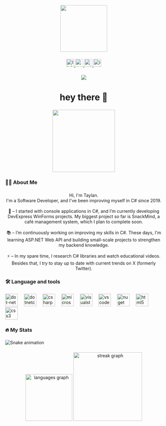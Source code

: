 <div align="center">
  <img height="150" src="https://media4.giphy.com/media/v1.Y2lkPTc5MGI3NjExZmNhMmFsZWppYzdneWZ4eHAwY3NhcGF0eXppMHZtZHBrMDlqMnBhdCZlcD12MV9pbnRlcm5hbF9naWZfYnlfaWQmY3Q9Zw/bAQH7WXKqtIBrPs7sR/giphy.gif"  />
</div>

###

<div align="center">
  <a href="https://www.linkedin.com/in/taylan-gen%C3%A7-968984262/" target="_blank">
    <img src="https://img.shields.io/static/v1?message=LinkedIn&logo=linkedin&label=&color=0077B5&logoColor=white&labelColor=&style=for-the-badge" height="25" alt="linkedin logo"  />
  </a>
  <a href="taylanfb0534@gmail.com" target="_blank">
    <img src="https://img.shields.io/static/v1?message=Gmail&logo=gmail&label=&color=D14836&logoColor=white&labelColor=&style=for-the-badge" height="25" alt="gmail logo"  />
  </a>
  <a href="taylangeenc@hotmail.com" target="_blank">
    <img src="https://img.shields.io/static/v1?message=Outlook&logo=microsoft-outlook&label=&color=0078D4&logoColor=white&labelColor=&style=for-the-badge" height="25" alt="microsoft-outlook logo"  />
  </a>
  <a href="https://www.instagram.com/taylangeenc/" target="_blank">
    <img src="https://img.shields.io/static/v1?message=Instagram&logo=instagram&label=&color=E4405F&logoColor=white&labelColor=&style=for-the-badge" height="25" alt="instagram logo"  />
  </a>
</div>

###

<div align="center">
  <img src="https://profile-counter.glitch.me/taylangeenc/count.svg?"  />
</div>

###

<h1 align="center">hey there 👋</h1>

###

<div align="center">
  <img height="200" src="https://media3.giphy.com/media/v1.Y2lkPTc5MGI3NjExYzUwemw2c3FuZm9sYWRxcmtnNnN6OGRmbmxzczNtNHZtdmhxcjFkdyZlcD12MV9pbnRlcm5hbF9naWZfYnlfaWQmY3Q9Zw/qgQUggAC3Pfv687qPC/giphy.gif"  />
</div>

###

<h3 align="left">👩‍💻  About Me</h3>

###

<p align="center">Hi, I'm Taylan.<br>I'm a Software Developer, and I've been improving myself in C# since 2019.<br><br>🔭 – I started with console applications in C#, and I’m currently developing DevExpress WinForms projects. My biggest project so far is SnackMind, a café management system, which I plan to complete soon.<br><br>📚 – I’m continuously working on improving my skills in C#. These days, I'm learning ASP.NET Web API and building small-scale projects to strengthen my backend knowledge.<br><br>⚡ – In my spare time, I research C# libraries and watch educational videos. Besides that, I try to stay up to date with current trends on X (formerly Twitter).</p>

###

<h3 align="left">🛠 Language and tools</h3>

###

<div align="left">
  <img src="https://cdn.jsdelivr.net/gh/devicons/devicon/icons/dot-net/dot-net-plain-wordmark.svg" height="40" alt="dot-net logo"  />
  <img width="12" />
  <img src="https://cdn.jsdelivr.net/gh/devicons/devicon/icons/dotnetcore/dotnetcore-original.svg" height="40" alt="dotnetcore logo"  />
  <img width="12" />
  <img src="https://cdn.jsdelivr.net/gh/devicons/devicon/icons/csharp/csharp-original.svg" height="40" alt="csharp logo"  />
  <img width="12" />
  <img src="https://cdn.jsdelivr.net/gh/devicons/devicon/icons/microsoftsqlserver/microsoftsqlserver-plain.svg" height="40" alt="microsoftsqlserver logo"  />
  <img width="12" />
  <img src="https://cdn.jsdelivr.net/gh/devicons/devicon/icons/visualstudio/visualstudio-plain.svg" height="40" alt="visualstudio logo"  />
  <img width="12" />
  <img src="https://cdn.jsdelivr.net/gh/devicons/devicon/icons/vscode/vscode-original.svg" height="40" alt="vscode logo"  />
  <img width="12" />
  <img src="https://cdn.jsdelivr.net/gh/devicons/devicon/icons/nuget/nuget-original.svg" height="40" alt="nuget logo"  />
  <img width="12" />
  <img src="https://cdn.jsdelivr.net/gh/devicons/devicon/icons/html5/html5-original.svg" height="40" alt="html5 logo"  />
  <img width="12" />
  <img src="https://cdn.jsdelivr.net/gh/devicons/devicon/icons/css3/css3-original.svg" height="40" alt="css3 logo"  />
</div>

###

<h3 align="left">🔥   My Stats</h3>

###

<img src="https://raw.githubusercontent.com/taylangeenc/taylangeenc/output/snake.svg" alt="Snake animation" />

###

<div align="center">
  <img src="https://github-readme-stats.vercel.app/api/top-langs?username=taylangeenc&locale=en&hide_title=false&layout=compact&card_width=320&langs_count=5&theme=dracula&hide_border=false&order=2" height="150" alt="languages graph"  />
  <img src="https://streak-stats.demolab.com?user=taylangeenc&locale=en&mode=daily&theme=dark&hide_border=false&border_radius=5&order=3" height="220" alt="streak graph"  />
</div>

###
